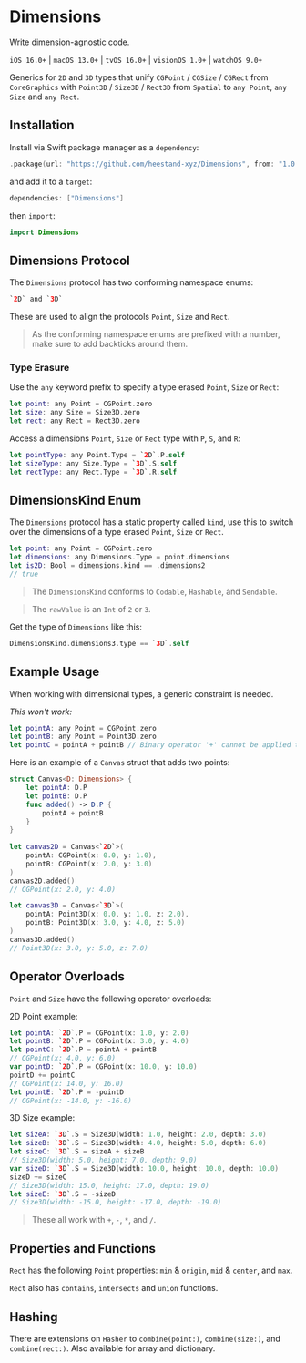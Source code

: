 # Dimensions

Write dimension-agnostic code.

`iOS 16.0+` | `macOS 13.0+` | `tvOS 16.0+` | `visionOS 1.0+` | `watchOS 9.0+`

Generics for `2D` and `3D` types that unify `CGPoint` / `CGSize` / `CGRect` from `CoreGraphics` with `Point3D` / `Size3D` / `Rect3D` from `Spatial` to `any Point`, `any Size` and `any Rect`.

## Installation

Install via Swift package manager as a `dependency`:

```swift
.package(url: "https://github.com/heestand-xyz/Dimensions", from: "1.0.0")
```

and add it to a `target`:

```swift
dependencies: ["Dimensions"]
```

then `import`:

```swift
import Dimensions
```

## Dimensions Protocol

The `Dimensions` protocol has two conforming namespace enums:
```swift
`2D` and `3D`
```
These are used to align the protocols `Point`, `Size` and `Rect`.

> As the conforming namespace enums are prefixed with a number, make sure to add backticks around them.

### Type Erasure

Use the `any` keyword prefix to specify a type erased `Point`, `Size` or `Rect`:

```swift
let point: any Point = CGPoint.zero
let size: any Size = Size3D.zero
let rect: any Rect = Rect3D.zero
```

Access a dimensions `Point`, `Size` or `Rect` type with `P`, `S`, and `R`: 

```swift
let pointType: any Point.Type = `2D`.P.self
let sizeType: any Size.Type = `3D`.S.self
let rectType: any Rect.Type = `3D`.R.self
```

## DimensionsKind Enum

The `Dimensions` protocol has a static property called `kind`, use this to switch over the dimensions of a type erased `Point`, `Size` or `Rect`.

```swift
let point: any Point = CGPoint.zero
let dimensions: any Dimensions.Type = point.dimensions
let is2D: Bool = dimensions.kind == .dimensions2
// true
```

> The `DimensionsKind` conforms to `Codable`, `Hashable`, and `Sendable`.

> The `rawValue` is an `Int` of `2` or `3`.

Get the type of `Dimensions` like this:

```swift
DimensionsKind.dimensions3.type == `3D`.self
```

## Example Usage

When working with dimensional types, a generic constraint is needed.

*This won't work:* 

```swift
let pointA: any Point = CGPoint.zero
let pointB: any Point = Point3D.zero
let pointC = pointA + pointB // Binary operator '+' cannot be applied to two 'any Point' operands
```

Here is an example of a `Canvas` struct that adds two points:

```swift
struct Canvas<D: Dimensions> {
    let pointA: D.P
    let pointB: D.P
    func added() -> D.P {
        pointA + pointB
    }
}
        
let canvas2D = Canvas<`2D`>(
    pointA: CGPoint(x: 0.0, y: 1.0),
    pointB: CGPoint(x: 2.0, y: 3.0)
)
canvas2D.added()
// CGPoint(x: 2.0, y: 4.0)

let canvas3D = Canvas<`3D`>(
    pointA: Point3D(x: 0.0, y: 1.0, z: 2.0),
    pointB: Point3D(x: 3.0, y: 4.0, z: 5.0)
)
canvas3D.added()
// Point3D(x: 3.0, y: 5.0, z: 7.0)
```

## Operator Overloads

`Point` and `Size` have the following operator overloads:

2D Point example:

```swift
let pointA: `2D`.P = CGPoint(x: 1.0, y: 2.0)
let pointB: `2D`.P = CGPoint(x: 3.0, y: 4.0)
let pointC: `2D`.P = pointA + pointB
// CGPoint(x: 4.0, y: 6.0)
var pointD: `2D`.P = CGPoint(x: 10.0, y: 10.0)
pointD += pointC
// CGPoint(x: 14.0, y: 16.0)
let pointE: `2D`.P = -pointD
// CGPoint(x: -14.0, y: -16.0)
```

3D Size example:

```swift
let sizeA: `3D`.S = Size3D(width: 1.0, height: 2.0, depth: 3.0)
let sizeB: `3D`.S = Size3D(width: 4.0, height: 5.0, depth: 6.0)
let sizeC: `3D`.S = sizeA + sizeB
// Size3D(width: 5.0, height: 7.0, depth: 9.0)
var sizeD: `3D`.S = Size3D(width: 10.0, height: 10.0, depth: 10.0)
sizeD += sizeC
// Size3D(width: 15.0, height: 17.0, depth: 19.0)
let sizeE: `3D`.S = -sizeD
// Size3D(width: -15.0, height: -17.0, depth: -19.0)
```

> These all work with `+`, `-`, `*`, and `/`. 

## Properties and Functions

`Rect` has the following `Point` properties: `min` & `origin`, `mid` & `center`, and `max`.

`Rect` also has `contains`, `intersects` and `union` functions.

## Hashing

There are extensions on `Hasher` to `combine(point:)`, `combine(size:)`, and `combine(rect:)`. Also available for array and dictionary.   

